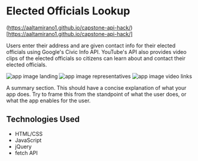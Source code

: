 
# Elected Officials Lookup

(https://aaltamirano1.github.io/capstone-api-hack/)[https://aaltamirano1.github.io/capstone-api-hack/]

Users enter their address and are given contact info for their elected officials using Google's Civic Info API. YouTube's API also provides video clips of the elected officials so citizens can learn about and contact their elected officials.

![app image landing](https://imgur.com/ld6yoV1.png)
![app image representatives](https://imgur.com/Ujrs5Gn.png)
![app image video links](https://imgur.com/au4nXD9.png)

A summary section. This should have a concise explanation of what your app does. Try to frame this from the standpoint of what the user does, or what the app enables for the user.

## Technologies Used
- HTML/CSS
- JavaScript
- jQuery
- fetch API
